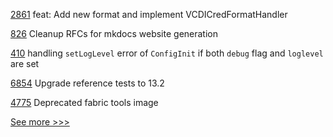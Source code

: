 
[2861](https://github.com/hyperledger/aries-cloudagent-python/pull/2861) feat: Add new format and implement VCDICredFormatHandler

[826](https://github.com/hyperledger/aries-rfcs/pull/826) Cleanup RFCs for mkdocs website generation

[410](https://github.com/hyperledger/fabric-ca/pull/410) handling `setLogLevel` error of `ConfigInit` if both `debug` flag and `loglevel` are set

[6854](https://github.com/hyperledger/besu/pull/6854) Upgrade reference tests to 13.2

[4775](https://github.com/hyperledger/fabric/pull/4775) Deprecated fabric tools image


[See more >>>](https://start-here.hyperledger.org/pull-requests)
